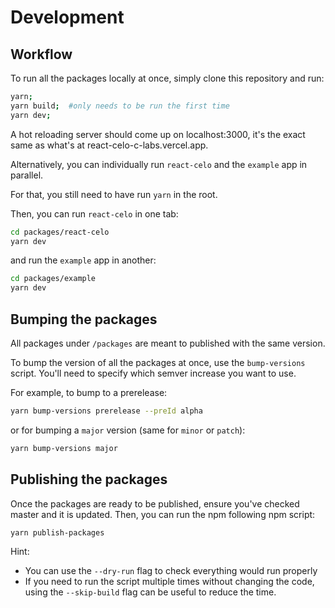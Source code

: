 # Development

## Workflow

To run all the packages locally at once, simply clone this repository and run:

```sh
yarn;
yarn build;  #only needs to be run the first time
yarn dev;
```

A hot reloading server should come up on localhost:3000, it's the exact same as what's at react-celo-c-labs.vercel.app.

Alternatively, you can individually run `react-celo` and the `example` app in parallel.

For that, you still need to have run `yarn` in the root.

Then, you can run `react-celo` in one tab:

```sh
cd packages/react-celo
yarn dev
```

and run the `example` app in another:

```sh
cd packages/example
yarn dev
```

## Bumping the packages

All packages under `/packages` are meant to published with the same version.

To bump the version of all the packages at once, use the `bump-versions` script.
You'll need to specify which semver increase you want to use.

For example, to bump to a prerelease:

```sh
yarn bump-versions prerelease --preId alpha
```

or for bumping a `major` version (same for `minor` or `patch`):

```sh
yarn bump-versions major
```

## Publishing the packages

Once the packages are ready to be published, ensure you've checked master and it is updated. Then, you can run the npm following npm script:

```sh
yarn publish-packages
```

Hint:

- You can use the `--dry-run` flag to check everything would run properly
- If you need to run the script multiple times without changing the code, using the `--skip-build` flag can be useful to reduce the time.
